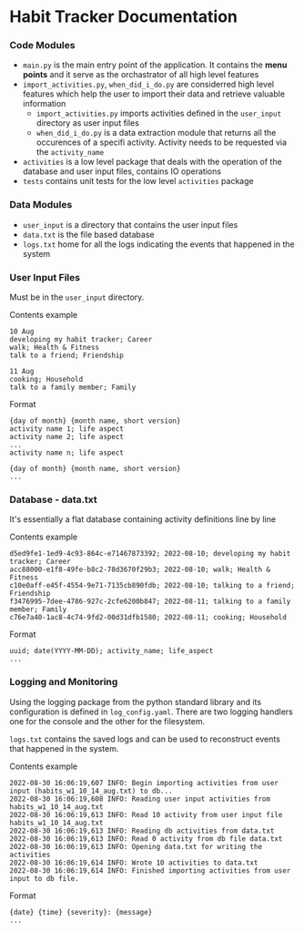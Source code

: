 # Habit Tracker Documentation

### Code Modules

- `main.py` is the main entry point of the application. It contains the **menu points** and it serve as the orchastrator of all high level features
- `import_activities.py`, `when_did_i_do.py` are considerred high level features which help the user to import their data and retrieve valuable information
  - `import_activities.py` imports activities defined in the `user_input` directory as user input files
  - `when_did_i_do.py` is a data extraction module that returns all the occurences of a specifi activity. Activity needs to be requested via the `activity_name`
- `activities` is a low level package that deals with the operation of the database and user input files, contains IO operations
- `tests` contains unit tests for the low level `activities` package

### Data Modules

- `user_input` is a directory that contains the user input files
- `data.txt` is the file based database
- `logs.txt` home for all the logs indicating the events that happened in the system

### User Input Files

Must be in the `user_input` directory.

Contents example
```
10 Aug
developing my habit tracker; Career
walk; Health & Fitness
talk to a friend; Friendship

11 Aug
cooking; Household
talk to a family member; Family
```

Format
```
{day of month} {month name, short version}
activity name 1; life aspect
activity name 2; life aspect
...
activity name n; life aspect

{day of month} {month name, short version}
...
```

### Database - data.txt

It's essentially a flat database containing activity definitions line by line

Contents example
```
d5ed9fe1-1ed9-4c93-864c-e71467873392; 2022-08-10; developing my habit tracker; Career
acc88000-e1f8-49fe-b8c2-78d3670f29b3; 2022-08-10; walk; Health & Fitness
c10e0aff-e45f-4554-9e71-7135cb890fdb; 2022-08-10; talking to a friend; Friendship
f3476995-7dee-4786-927c-2cfe6200b847; 2022-08-11; talking to a family member; Family
c76e7a40-1ac8-4c74-9fd2-00d31dfb1580; 2022-08-11; cooking; Household
```

Format
```
uuid; date(YYYY-MM-DD); activity_name; life_aspect
...
```

### Logging and Monitoring

Using the logging package from the python standard library and its configuration is defined in `log_config.yaml`. There are two logging handlers one for the console and the other for the filesystem.

`logs.txt` contains the saved logs and can be used to reconstruct events that happened in the system.

Contents example
```
2022-08-30 16:06:19,607 INFO: Begin importing activities from user input (habits_w1_10_14_aug.txt) to db...
2022-08-30 16:06:19,608 INFO: Reading user input activities from habits_w1_10_14_aug.txt
2022-08-30 16:06:19,613 INFO: Read 10 activity from user input file habits_w1_10_14_aug.txt
2022-08-30 16:06:19,613 INFO: Reading db activities from data.txt
2022-08-30 16:06:19,613 INFO: Read 0 activity from db file data.txt
2022-08-30 16:06:19,613 INFO: Opening data.txt for writing the activities
2022-08-30 16:06:19,614 INFO: Wrote 10 activities to data.txt
2022-08-30 16:06:19,614 INFO: Finished importing activities from user input to db file.
```

Format
```
{date} {time} {severity}: {message}
...
```